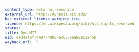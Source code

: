 ```yaml
---
content_type: external-resource
external_url: http://dynamit.mit.edu/
has_external_license_warning: true
license: https://en.wikipedia.org/wiki/All_rights_reserved
status: ''
title: DynaMIT
uid: ded4af6f-4a07-49b6-ac63-8aa889c1245b
wayback_url: ''
---
```


